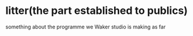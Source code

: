 # litter(the part established to publics)
something about the programme we Waker studio is making as far
